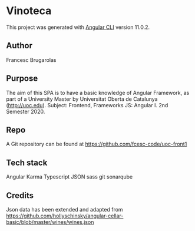 # Vinoteca

This project was generated with [Angular CLI](https://github.com/angular/angular-cli) version 11.0.2.

## Author
Francesc Brugarolas

## Purpose
The aim of this SPA is to have a basic knowledge of Angular Framework, as part of a University Master by Universitat Oberta de Catalunya (http://uoc.edu). Subject: Frontend, Frameworks JS: Angular I. 2nd Semester 2020.

## Repo
A Git repository can be found at https://github.com/fcesc-code/uoc-front1 

## Tech stack
Angular
Karma
Typescript
JSON
sass
git
sonarqube

## Credits
Json data has been extended and adapted from https://github.com/hollyschinsky/angular-cellar-basic/blob/master/wines/wines.json

